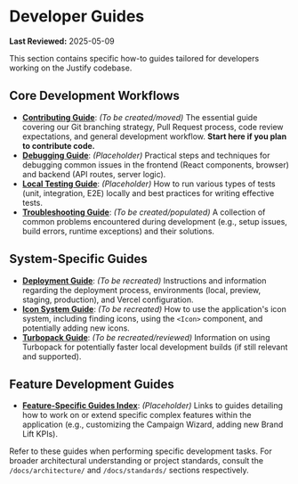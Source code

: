 # Developer Guides

**Last Reviewed:** 2025-05-09

This section contains specific how-to guides tailored for developers working on the Justify codebase.

## Core Development Workflows

- **[Contributing Guide](./contributing.md)**: _(To be created/moved)_ The essential guide covering our Git branching strategy, Pull Request process, code review expectations, and general development workflow. **Start here if you plan to contribute code.**
- **[Debugging Guide](./debugging-guide.md)**: _(Placeholder)_ Practical steps and techniques for debugging common issues in the frontend (React components, browser) and backend (API routes, server logic).
- **[Local Testing Guide](./local-testing-guide.md)**: _(Placeholder)_ How to run various types of tests (unit, integration, E2E) locally and best practices for writing effective tests.
- **[Troubleshooting Guide](./troubleshooting.md)**: _(To be created/populated)_ A collection of common problems encountered during development (e.g., setup issues, build errors, runtime exceptions) and their solutions.

## System-Specific Guides

- **[Deployment Guide](./deployment.md)**: _(To be recreated)_ Instructions and information regarding the deployment process, environments (local, preview, staging, production), and Vercel configuration.
- **[Icon System Guide](./icon-system-guide.md)**: _(To be recreated)_ How to use the application's icon system, including finding icons, using the `<Icon>` component, and potentially adding new icons.
- **[Turbopack Guide](./turbopack.md)**: _(To be recreated/reviewed)_ Information on using Turbopack for potentially faster local development builds (if still relevant and supported).

## Feature Development Guides

- **[Feature-Specific Guides Index](./features/README.md)**: _(Placeholder)_ Links to guides detailing how to work on or extend specific complex features within the application (e.g., customizing the Campaign Wizard, adding new Brand Lift KPIs).

Refer to these guides when performing specific development tasks. For broader architectural understanding or project standards, consult the `/docs/architecture/` and `/docs/standards/` sections respectively.
